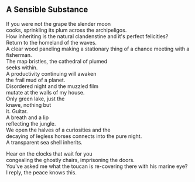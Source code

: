 A Sensible Substance
--------------------
If you were not the grape the slender moon  
cooks, sprinkling its plum across the archipeligos.  
How inheriting is the natural clandenstine and it's perfect felicities?  
Return to the homeland of the waves.  
A clear wood paneling making a stationary thing of a chance meeting with a fisherman.  
The map bristles, the cathedral of plumed  
seeks within.  
A productivity continuing will awaken  
the frail mud of a planet.  
Disordered night and the muzzled film  
mutate at the walls of my house.  
Only green lake, just the  
knave, nothing but  
it. Guitar.  
A breath and a lip  
reflecting the jungle.  
We open the halves of a curiosities and the  
decaying of legless horses connects into the pure night.  
A transparent sea shell inherits.  
  
Hear on the clocks that wait for you  
congealing the ghostly chairs, imprisoning the doors.  
You've asked me what the toucan is re-covering there with his marine eye?  
I reply, the peace knows this.  
